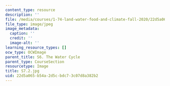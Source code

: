 ```yaml
---
content_type: resource
description: ''
file: /media/courses/1-74-land-water-food-and-climate-fall-2020/22d5a065b54a2d5cbdc73c07d8a382b2_S7.2.jpg
file_type: image/jpeg
image_metadata:
  caption: ''
  credit: ''
  image-alt: ''
learning_resource_types: []
ocw_type: OCWImage
parent_title: S6. The Water Cycle
parent_type: CourseSection
resourcetype: Image
title: S7.2.jpg
uid: 22d5a065-b54a-2d5c-bdc7-3c07d8a382b2
---
```

